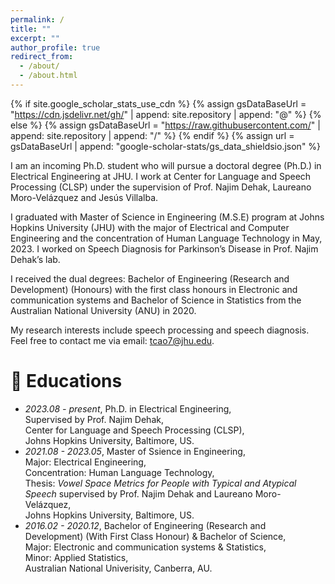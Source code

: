 ```yaml
---
permalink: /
title: ""
excerpt: ""
author_profile: true
redirect_from: 
  - /about/
  - /about.html
---
```


{% if site.google_scholar_stats_use_cdn %}
{% assign gsDataBaseUrl = "https://cdn.jsdelivr.net/gh/" | append: site.repository | append: "@" %}
{% else %}
{% assign gsDataBaseUrl = "https://raw.githubusercontent.com/" | append: site.repository | append: "/" %}
{% endif %}
{% assign url = gsDataBaseUrl | append: "google-scholar-stats/gs_data_shieldsio.json" %}

<span class='anchor' id='about-me'></span>

I am an incoming Ph.D. student who will pursue a doctoral degree (Ph.D.) in Electrical Engineering at JHU. I work at Center for Language and Speech Processing (CLSP) under the supervision of Prof. Najim Dehak, Laureano Moro-Velázquez and Jesús Villalba.        

I graduated with Master of Science in Engineering (M.S.E) program at Johns Hopkins University (JHU) with the major of Electrical and Computer Engineering and the concentration of Human Language Technology in May, 2023. I worked on Speech Diagnosis for Parkinson’s Disease in Prof. Najim Dehak’s lab. 

I received the dual degrees: Bachelor of Engineering (Research and Development) (Honours) with the first class honours in Electronic and communication systems and Bachelor of Science in Statistics from the Australian National University (ANU) in 2020.             

My research interests include speech processing and speech diagnosis. Feel free to contact me via email: tcao7@jhu.edu.


<!-- # 🔥 News
- *2022.02*: &nbsp;🎉🎉 Lorem ipsum dolor sit amet, consectetur adipiscing elit. Vivamus ornare aliquet ipsum, ac tempus justo dapibus sit amet. 
- *2022.02*: &nbsp;🎉🎉 Lorem ipsum dolor sit amet, consectetur adipiscing elit. Vivamus ornare aliquet ipsum, ac tempus justo dapibus sit amet. 
 -->
<!-- # 📝 Publications 

<div class='paper-box'><div class='paper-box-image'><div><div class="badge">CVPR 2016</div><img src='images/500x300.png' alt="sym" width="100%"></div></div>
<div class='paper-box-text' markdown="1">

[Deep Residual Learning for Image Recognition](https://openaccess.thecvf.com/content_cvpr_2016/papers/He_Deep_Residual_Learning_CVPR_2016_paper.pdf)

**Kaiming He**, Xiangyu Zhang, Shaoqing Ren, Jian Sun

[**Project**](https://scholar.google.com/citations?view_op=view_citation&hl=zh-CN&user=DhtAFkwAAAAJ&citation_for_view=DhtAFkwAAAAJ:ALROH1vI_8AC) <strong><span class='show_paper_citations' data='DhtAFkwAAAAJ:ALROH1vI_8AC'></span></strong>
- Lorem ipsum dolor sit amet, consectetur adipiscing elit. Vivamus ornare aliquet ipsum, ac tempus justo dapibus sit amet. 
</div>
</div>

- [Lorem ipsum dolor sit amet, consectetur adipiscing elit. Vivamus ornare aliquet ipsum, ac tempus justo dapibus sit amet](https://github.com), A, B, C, **CVPR 2020** -->

<!-- # 🎖 Honors and Awards
- *2021.10* Lorem ipsum dolor sit amet, consectetur adipiscing elit. Vivamus ornare aliquet ipsum, ac tempus justo dapibus sit amet. 
- *2021.09* Lorem ipsum dolor sit amet, consectetur adipiscing elit. Vivamus ornare aliquet ipsum, ac tempus justo dapibus sit amet.  -->

# 📖 Educations
- *2023.08 - present*, Ph.D. in Electrical Engineering,        
  Supervised by Prof. Najim Dehak,            
  Center for Language and Speech Processing (CLSP),                         
  Johns Hopkins University, Baltimore, US.                
- *2021.08 - 2023.05*, Master of Ssience in Engineering,         
  Major: Electrical Engineering,                       
  Concentration: Human Language Technology,        
  Thesis: _Vowel Space Metrics for People with Typical and Atypical Speech_ supervised by Prof. Najim Dehak and Laureano Moro-Velázquez,                   
  Johns Hopkins University, Baltimore, US. 
- *2016.02 - 2020.12*, Bachelor of Engineering (Research and Development) (With First Class Honour) & Bachelor of Science,            
  Major: Electronic and communication systems & Statistics,        
  Minor: Applied Statistics,            
  Australian National Univerisity, Canberra, AU. 

<!-- # 💬 Invited Talks
- *2021.06*, Lorem ipsum dolor sit amet, consectetur adipiscing elit. Vivamus ornare aliquet ipsum, ac tempus justo dapibus sit amet. 
- *2021.03*, Lorem ipsum dolor sit amet, consectetur adipiscing elit. Vivamus ornare aliquet ipsum, ac tempus justo dapibus sit amet.  \| [\[video\]](https://github.com/) -->

<!-- # 💻 Internships
- *2019.05 - 2020.02*, [Lorem](https://github.com/), China. -->
